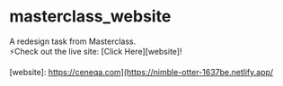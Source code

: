 # masterclass_website
A redesign task from Masterclass.
<br> 
⚡Check out the live site: [Click Here][website]!


[website]: https://ceneqa.com](https://nimble-otter-1637be.netlify.app/
